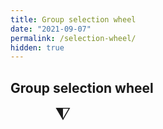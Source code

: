 ```yaml
---
title: Group selection wheel
date: "2021-09-07"
permalink: /selection-wheel/
hidden: true
---
```


## Group selection wheel

<script src="{% link assets/js/TweenMax.min.js %}" type="text/javascript"></script>
<script src="{% link assets/js/Winwheel.js %}" type="text/javascript"></script>
<script src="{% link assets/js/picker-wheels.js %}" type="text/javascript"></script>

<div id="picker-wheel-container" style="width:33.3333%; float:left;">
<div style="font-size:2em; line-height:0.8; text-align:center;">⧨</div>
<div id="picker-wheel"></div>
</div>

<script>
document.addEventListener("DOMContentLoaded", function(){

  let groupList = document.getElementById("group-list");

  function displaySpinResult(wheel, indicatedSegment) {
    targetSpans = document.getElementsByClassName(`${wheel.canvasId}-result`);
    for (let e of targetSpans) {
      e.textContent = indicatedSegment.text;
    }
  }

  let pickerWheel = makeWheel(
    [
      "Kelly",
      "Mearsey",
      "Jess",
      "Josh",
      "Shirley",
      "Charlotte",
    ],
    "picker-wheel",
    Reveal.getConfig().width/6,
    (wheel, indicatedSegment) => {
      let nameItem = document.createElement('li');
      nameItem.innerHTML = indicatedSegment.text;
      groupList.appendChild(nameItem);
      wheel.deleteSegment(wheel.getIndicatedSegmentNumber());
    });
});

</script>

<ol id="group-list" style="font-size: 0.75rem; width:50%; float:right;"></ol>
